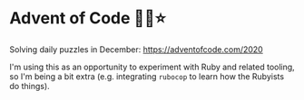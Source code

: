 # Advent of Code 🎄🎁⭐
Solving daily puzzles in December: https://adventofcode.com/2020

I'm using this as an opportunity to experiment with Ruby and related tooling, so I'm
being a bit extra (e.g. integrating `rubocop` to learn how the Rubyists do things).
